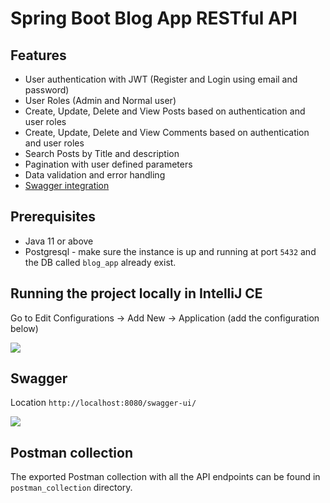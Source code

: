 # Spring Boot Blog App RESTful API

## Features
- User authentication with JWT (Register and Login using email and password)
- User Roles (Admin and Normal user)
- Create, Update, Delete and View Posts based on authentication and user roles
- Create, Update, Delete and View Comments based on authentication and user roles
- Search Posts by Title and description
- Pagination with user defined parameters
- Data validation and error handling
- [Swagger integration](#swagger)


## Prerequisites
- Java 11 or above
- Postgresql - make sure the instance is up and running at port `5432` and the DB called `blog_app` already exist.


## Running the project locally in IntelliJ CE
Go to Edit Configurations → Add New → Application (add the configuration below)
<p><img src="https://i.imgur.com/xHTvDli.png"></img></p>


## Swagger
Location `http://localhost:8080/swagger-ui/`
<p><img src="https://i.imgur.com/RHJAhkK.png"></img></p>

## Postman collection
The exported Postman collection with all the API endpoints can be found in `postman_collection` directory.

